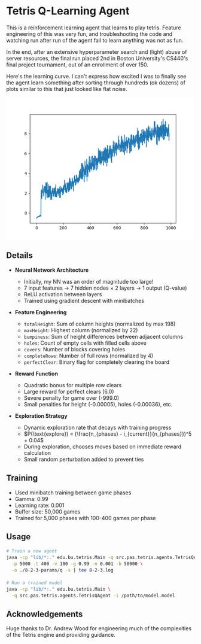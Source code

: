 # Tetris Q-Learning Agent

This is a reinforcement learning agent that learns to play tetris. Feature engineering of this was very fun, and troubleshooting the code and watching run after run of the agent fail to learn anything was not as fun. 

In the end, after an extensive hyperparameter search and (light) abuse of server resources, the final run placed 2nd in Boston University's CS440's final project tournament, out of an enrollment of over 150.

Here's the learning curve. I can't express how excited I was to finally see the agent learn something after sorting through hundreds (ok dozens) of plots similar to this that just looked like flat noise.

![Learning Curve](img/lc-8-2-3.png)

## Details

- **Neural Network Architecture**
  - Initially, my NN was an order of magnitude too large!
  - 7 input features → 7 hidden nodes × 2 layers → 1 output (Q-value)
  - ReLU activation between layers
  - Trained using gradient descent with minibatches

- **Feature Engineering**
  - `totalHeight`: Sum of column heights (normalized by max 198)
  - `maxHeight`: Highest column (normalized by 22)
  - `bumpiness`: Sum of height differences between adjacent columns 
  - `holes`: Count of empty cells with filled cells above
  - `covers`: Number of blocks covering holes
  - `completeRows`: Number of full rows (normalized by 4)
  - `perfectClear`: Binary flag for completely clearing the board

- **Reward Function**
  - Quadratic bonus for multiple row clears
  - Large reward for perfect clears (6.0)
  - Severe penalty for game over (-999.0)
  - Small penalties for height (-0.00005), holes (-0.00036), etc.

- **Exploration Strategy** 
  - Dynamic exploration rate that decays with training progress
  - $P(\text{explore}) = (\frac{n_{phases} - i_{current}}{n_{phases}})^5 + 0.04$
  - During exploration, chooses moves based on immediate reward calculation
  - Small random perturbation added to prevent ties

## Training

- Used minibatch training between game phases
- Gamma: 0.99 
- Learning rate: 0.001
- Buffer size: 50,000 games
- Trained for 5,000 phases with 100-400 games per phase

## Usage

```bash
# Train a new agent
java -cp "lib/*:." edu.bu.tetris.Main -q src.pas.tetris.agents.TetrisQAgent \
  -p 5000 -t 400 -v 100 -g 0.99 -n 0.001 -b 50000 \
  -o ./8-2-3-params/q -s | tee 8-2-3.log

# Run a trained model
java -cp "lib/*:." edu.bu.tetris.Main \
  -q src.pas.tetris.agents.TetrisQAgent -i /path/to/model.model
```

## Acknowledgements

Huge thanks to Dr. Andrew Wood for engineering much of the complexities of the Tetris engine and providing guidance.
